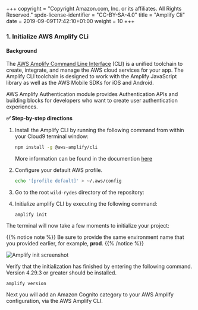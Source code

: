 +++
copyright = "Copyright Amazon.com, Inc. or its affiliates. All Rights Reserved."
spdx-license-identifier = "CC-BY-SA-4.0"
title = "Amplify Cli"
date = 2019-09-09T17:42:10+01:00
weight = 10
+++

### 1. Initialize AWS Amplify CLi

#### Background


The [AWS Amplify Command Line Interface][aws-amplify-cli] (CLI) is a unified toolchain to create, integrate, and manage the AWS cloud services for your app. The Amplify CLI toolchain is designed to work with the Amplify JavaScript library as well as the AWS Mobile SDKs for iOS and Android. 


AWS Amplify Authentication module provides Authentication APIs and building blocks for developers who want to create user authentication experiences.

**:white_check_mark: Step-by-step directions**

1. Install the Amplify CLI by running the following command from within your Cloud9 terminal window:
    ```bash
    npm install -g @aws-amplify/cli
    ```

    More information can be found in the documention  [here][amplify-install-cli]

1. Configure your default AWS profile.

    ```bash
    echo '[profile default]' > ~/.aws/config
    ```

1. Go to the root `wild-rydes` directory of the repository:

   
 1. Initialize amplify CLI by executing the following command:
    ```
    amplify init
    ```

The terminal will now take a few moments to initialize your project:

{{% notice note %}}
Be sure to provide the same environment name that you provided earlier, for example, **prod**.
{{% /notice %}}

![Amplify init screenshot](/aws-serverless-webapp-workshop/images/amplify-init.png)

Verify that the initialization has finished by entering the following command. Version 4.29.3 or greater should be installed.

```
amplify version
```

Next you will add an Amazon Cognito category to your AWS Amplify configuration, via the AWS Amplify CLI.

[amplify-install-cli]: https://github.com/aws-amplify/amplify-cli#install-the-cli
[aws-amplify-cli]: https://github.com/aws-amplify/amplify-cli
